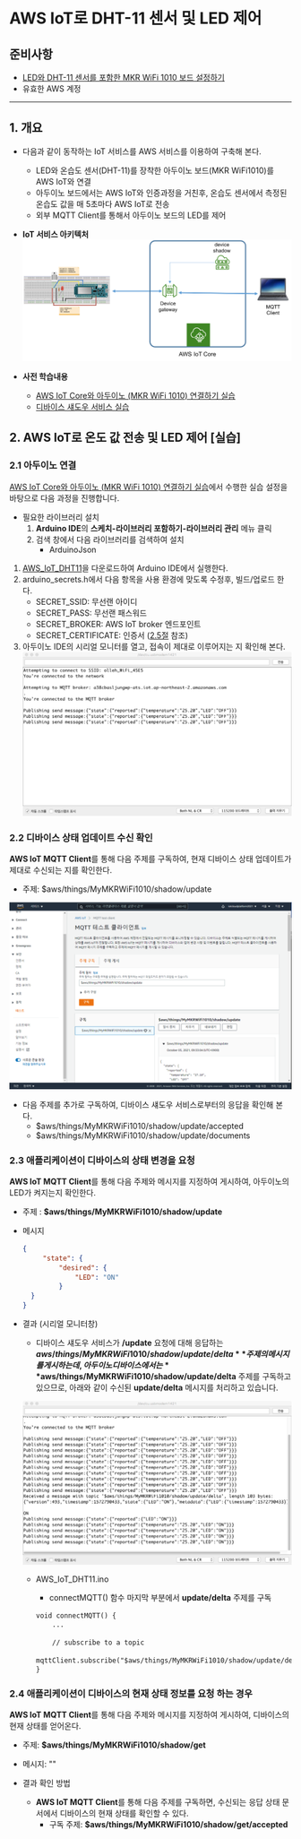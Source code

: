 # AWS IoT로 DHT-11 센서 및 LED 제어

##  준비사항
- [LED와 DHT-11 센서를 포함한 MKR WiFi 1010 보드 설정하기](arduino-setting.html)
- 유효한 AWS 계정

---
<a name="1"></a>
## 1. 개요
- 다음과 같이 동작하는 IoT 서비스를 AWS 서비스를 이용하여 구축해 본다.

	- LED와 온습도 센서(DHT-11)를 장착한 아두이노 보드(MKR WiFi1010)를 AWS IoT와 연결
	- 아두이노 보드에서는 AWS IoT와 인증과정을 거친후, 온습도 센서에서 측정된 온습도 값을 매 5초마다 AWS IoT로 전송
	- 외부 MQTT Client를 통해서 아두이노 보드의 LED를 제어

<!--
- AWS IoT는 수집된 온도가 25도를 넘어갈 경우, SNS를 통해 경고 이메일을 전송하고 아두이노 보드의 LED를 ON 시키고, 25도 미만으로 떨어지면, 아두이노 보드의 LED를 다시 OFF 상태로 만듦
-->
- **IoT 서비스 아키텍처**
	![](figures/architecture1.png)

- **사전 학습내용**
	- [AWS IoT Core와 아두이노 (MKR WiFi 1010) 연결하기 실습](aws-arduino-connect.md)
	- [디바이스 섀도우 서비스 실습](device-shadows.md)

## 2. AWS IoT로 온도 값 전송 및 LED 제어 [실습]
### 2.1 아두이노 연결
[AWS IoT Core와 아두이노 (MKR WiFi 1010) 연결하기 실습](aws-arduino-connect.md)에서 수행한 실습 설정을 바탕으로 다음 과정을 진행합니다.

- 필요한 라이브러리 설치
	1. **Arduino IDE**의 **스케치-라이브러리 포함하기-라이브러리 관리** 메뉴 클릭
	2. 검색 창에서 다음 라이브러리를 검색하여 설치
		- ArduinoJson

1. [AWS\_IoT\_DHT11](https://github.com/kwanulee/AWS_IoT_DHT11/archive/refs/heads/main.zip)을 다운로드하여 Arduino IDE에서 실행한다.
2. arduino_secrets.h에서 다음 항목을 사용 환경에 맞도록 수정후, 빌드/업로드 한다.
	- SECRET\_SSID: 무선랜 아이디
	- SECRET\_PASS: 무선랜 패스워드
	- SECRET\_BROKER: AWS IoT broker 엔드포인트
	- SECRET\_CERTIFICATE: 인증서 ([2.5절](#2.5) 참조)
3.  아두이노 IDE의 시리얼 모니터를 열고, 접속이 제대로 이루어지는 지 확인해 본다.
	![](figures/run1.png)

### 2.2	디바이스 상태 업데이트 수신 확인
**AWS IoT MQTT Client**를 통해 다음 주제를 구독하여, 현재 디바이스 상태 업데이트가 제대로 수신되는 지를 확인한다.

- 주제: $aws/things/MyMKRWiFi1010/shadow/update

![](figures/run4.png)

- 다음 주제를 추가로 구독하여, 디바이스 섀도우 서비스로부터의 응답을 확인해 본다.
	- $aws/things/MyMKRWiFi1010/shadow/update/accepted
	- $aws/things/MyMKRWiFi1010/shadow/update/documents  

### 2.3 애플리케이션이 디바이스의 **상태 변경을 요청**
**AWS IoT MQTT Client**를 통해 다음 주제와 메시지를 지정하여 게시하여, 아두이노의 LED가 켜지는지 확인한다.
- 주제 : **$aws/things/MyMKRWiFi1010/shadow/update**
- 메시지

	```json
	{
		 "state": {
		     "desired": {
		         "LED": "ON"
		     }
	  }
	}
	```
- 결과 (시리얼 모니터창)
	- 디바이스 섀도우 서비스가 **/update** 요청에 대해 응답하는 **$aws/things/MyMKRWiFi1010/shadow/update/delta** 주제의 메시지를 게시하는데, 아두이노 디바이스에서는 **$aws/things/MyMKRWiFi1010/shadow/update/delta** 주제를 구독하고 있으므로, 아래와 같이 수신된 **update/delta** 메시지를 처리하고 있습니다.   

	![](figures/run2.png)
	- AWS\_IoT\_DHT11.ino
		- connectMQTT() 함수 마지막 부분에서 **update/delta** 주제를 구독

		```
		void connectMQTT() {
			...

			// subscribe to a topic
			mqttClient.subscribe("$aws/things/MyMKRWiFi1010/shadow/update/delta");
		}

		```

### 2.4 애플리케이션이 디바이스의 **현재 상태 정보를 요청** 하는 경우
**AWS IoT MQTT Client**를 통해 다음 주제와 메시지를 지정하여 게시하여, 디바이스의 현재 상태를 얻어온다.

- 주제: **$aws/things/MyMKRWiFi1010/shadow/get**
- 메시지: ""

- 결과 확인 방법
	- **AWS IoT MQTT Client**를 통해 다음 주제를 구독하면, 수신되는 응답 상태 문서에서 디바이스의 현재 상태를 확인할 수 있다.
		- 구독 주제: **$aws/things/MyMKRWiFi1010/shadow/get/accepted**
